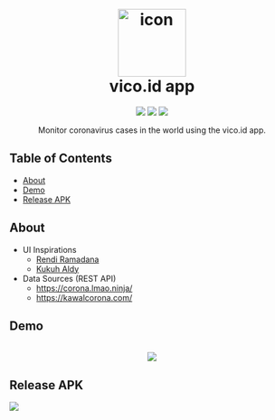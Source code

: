 <h1 align="center">
  <br>
  <img width="120" alt="icon" src="https://user-images.githubusercontent.com/59215215/83655803-fd5dcc80-a5e8-11ea-9fa1-f03c4029463a.png">
  <br>
  vico.id app
  <br>
</h1>

<p align="center">
  <img src="https://img.shields.io/badge/React%20Native-v0.62.2-informational.svg?style=popout&logo=react">
  <img src="https://img.shields.io/badge/Node.js-v12.14.1-success">
  <img src="https://img.shields.io/badge/Firebase-Realtime-orange.svg?style=popout&logo=firebase">
</p>

<p align="center">
  Monitor coronavirus cases in the world using the vico.id app.
<p/>

## Table of Contents

- [About](#about)
- [Demo](#demo)
- [Release APK](#release-apk)

## About

- UI Inspirations
  - <a href="https://www.uplabs.com/posts/coronavirus-information-concept">Rendi Ramadana</a>
  - <a href="https://www.youtube.com/watch?v=v2EbPtSs08A&t=1870s">Kukuh Aldy</a>
- Data Sources (REST API)
  - <a href="https://corona.lmao.ninja/">https://corona.lmao.ninja/</a>
  - <a href="https://kawalcorona.com/">https://kawalcorona.com/</a>


## Demo

<p align="center">
<br>
 <img src="https://user-images.githubusercontent.com/59215215/83656278-8a088a80-a5e9-11ea-9846-b6cad45e64c2.gif" />
</p>

## Release APK

<a href="https://bit.ly/vicoid-app-v2">
  <img src="https://img.shields.io/badge/Download-vico.id v2.1-blue.svg?style=popout&logo=mediafire"/>
</a>
